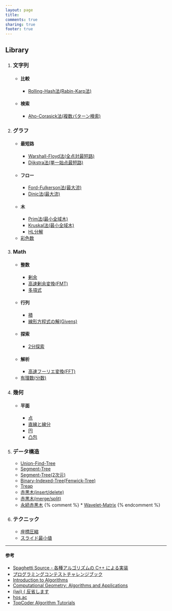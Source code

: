 ```yaml
---
layout: page
title:
comments: true
sharing: true
footer: true
---
```


## Library

1. ### 文字列
   * #### 比較
        - [Rolling-Hash法(Rabin-Karp法)](/algorithm/rolling-hash.html)
   * #### 検索
        - [Aho-Corasick法(複数パターン検索)](/algorithm/aho-corasick.html)
2. ### グラフ
   * #### 最短路
        - [Warshall-Floyd法(全点対最短路)](/algorithm/warshall-floyd.html)
        - [Dijkstra法(単一始点最短路)](/algorithm/dijkstra.html)
   * #### フロー  
        - [Ford-Fulkerson法(最大流)](/algorithm/ford-fulkerson.html)
        - [Dinic法(最大流)](/algorithm/dinic.html)
   * #### 木
        - [Prim法(最小全域木)](/algorithm/prim.html)
        - [Kruskal法(最小全域木)](/algorithm/kruskal.html)
        - [HL分解](/algorithm/hl-decomposition.html)
   * [彩色数](/algorithm/graph-coloring.html)
3. ### Math  
   * #### 整数
        - [剰余](/algorithm/mint.html)
        - [高速剰余変換(FMT)](/algorithm/fmt.html)
        - [多項式](/algorithm/poly.html)
   * #### 行列
        - [積](/algorithm/matrix.html)
        - [線形方程式の解(Givens)](/algorithm/givens.html)
   * #### 探索
        - [2分探索](/algorithm/binary-search.html)
   * #### 解析
        - [高速フーリエ変換(FFT)](/algorithm/fft.html)
   * [有理数(分数)](/algorithm/fraction.html)
4. ### 幾何
   * #### 平面
        - [点](/algorithm/2d-point.html)
        - [直線と線分](/algorithm/2d-line.html)
        - [円](/algorithm/2d-circle.html)
        - [凸包](/algorithm/2d-convex-hull.html)
5. ### データ構造
   * [Union-Find-Tree](/algorithm/union-find.html)
   * [Segment-Tree](/algorithm/segment-tree.html)
   * [Segment-Tree(2次元)](/algorithm/2d-segment-tree.html)
   * [Binary-Indexed-Tree(Fenwick-Tree)](/algorithm/binary-indexed-tree.html)
   * [Treap](/algorithm/treap.html)
   * [赤黒木(insert/delete)](/algorithm/rbtree.html)
   * [赤黒木(merge/split)](/algorithm/rbtree_merge.html)
   * [永続赤黒木](/algorithm/prbtree.html)
   {% comment %} * [Wavelet-Matrix](/algorithm/wavelet.html) {% endcomment %}
6. ### テクニック
   * [座標圧縮](/algorithm/compress.html)
   * [スライド最小値](/algorithm/slide-minimum.html)

*****

#### 参考

* [Spaghetti Source - 各種アルゴリズムの C++ による実装](http://www.prefield.com/algorithm/)
* [プログラミングコンテストチャレンジブック](http://d.hatena.ne.jp/iwiwi/20100828/1282999338)
* [Introduction to Algorithms](http://mitpress.mit.edu/books/introduction-algorithms)
* [Computational Geometry: Algorithms and Applications](http://www.springer.com/computer/theoretical+computer+science/book/978-3-540-77973-5)
* [(iwi) { 反省します](http://topcoder.g.hatena.ne.jp/iwiwi/)
* [hos.ac](http://hos.ac/)
* [TopCoder Algorithm Tutorials](http://www.topcoder.com/tc?d1=tutorials&d2=alg_index&module=Static)
